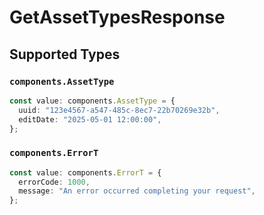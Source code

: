 # GetAssetTypesResponse


## Supported Types

### `components.AssetType`

```typescript
const value: components.AssetType = {
  uuid: "123e4567-a547-485c-8ec7-22b70269e32b",
  editDate: "2025-05-01 12:00:00",
};
```

### `components.ErrorT`

```typescript
const value: components.ErrorT = {
  errorCode: 1000,
  message: "An error occurred completing your request",
};
```

